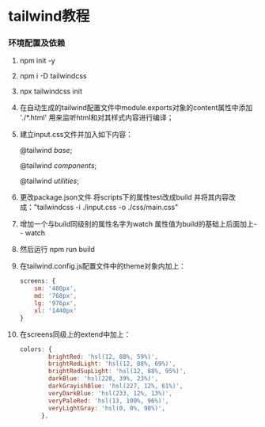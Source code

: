 # tailwind教程

### 环境配置及依赖

1. npm  init -y

2. npm i -D tailwindcss

3. npx tailwindcss init

4. 在自动生成的tailwind配置文件中module.exports对象的content属性中添加 './*.html' 用来监听html和对其样式内容进行编译；

5. 建立input.css文件并加入如下内容：

   @tailwind *base*;

   @tailwind *components*;

   @tailwind *utilities*;

6. 更改package.json文件 将scripts下的属性test改成build 并将其内容改成："tailwindcss -i ./input.css -o ./css/main.css"

7. 增加一个与build同级别的属性名字为watch 属性值为build的基础上后面加上-- watch

8. 然后运行 npm run build

9. 在tailwind.config.js配置文件中的theme对象内加上：

   ```javascript
   screens: {
       sm: '480px',
       md: '768px',
       lg: '976px',
       xl: '1440px'
   }
   ```

10. 在screens同级上的extend中加上：

    ```javascript
    colors: {
            brightRed: 'hsl(12, 88%, 59%)',
            brightRedLight: 'hsl(12, 88%, 69%)',
            brightRedSupLight: 'hsl(12, 88%, 95%)',
            darkBlue: 'hsl(228, 39%, 23%)',
            darkGrayishBlue: 'hsl(227, 12%, 61%)',
            veryDarkBlue: 'hsl(233, 12%, 13%)',
            veryPaleRed: 'hsl(13, 100%, 96%)',
            veryLightGray: 'hsl(0, 0%, 98%)',
          },
    ```

    